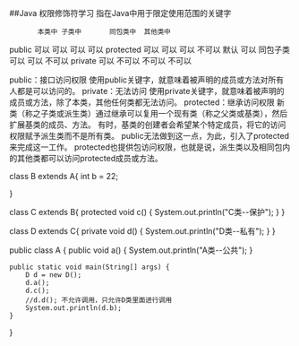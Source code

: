 ##Java 权限修饰符学习
指在Java中用于限定使用范围的关键字
 
           本类中 子类中       同包类中  其他类中
public     可以   可以         可以     可以
protected  可以   可以         可以     不可以
默认       可以   同包子类可以  可以      不可以
private   可以   不可以       不可以    不可以

public：接口访问权限
使用public关键字，就意味着被声明的成员或方法对所有人都是可以访问的。
private：无法访问
使用private关键字，就意味着被声明的成员或方法，除了本类，其他任何类都无法访问。
protected：继承访问权限
新类（称之子类或派生类）通过继承可以复用一个现有类（称之父类或基类），然后扩展基类的成员、方法。
有时，基类的创建者会希望某个特定成员，将它的访问权限赋予派生类而不是所有类。
public无法做到这一点，为此，引入了protected来完成这一工作。
protected也提供包访问权限，也就是说，派生类以及相同包内的其他类都可以访问protected成员或方法。

class B extends A{
    int b = 22;

}

class C extends B{
    protected void c() {
        System.out.println("C类--保护");
    }
}

class D extends C{
    private void d() {
        System.out.println("D类--私有");
    }
}

public class A {
    public void a() {
        System.out.println("A类--公共");
    }
    
    
    public static void main(String[] args) {
        D d = new D();
        d.a();
        d.c();
        //d.d(); 不允许调用，只允许D类里面进行调用
        System.out.println(d.b);
    }
}



